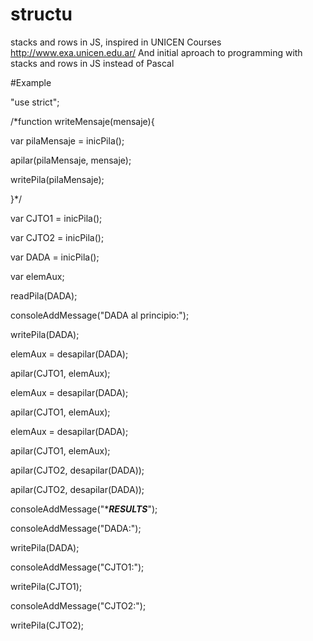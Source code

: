 # structu
stacks and rows in JS, inspired in UNICEN Courses http://www.exa.unicen.edu.ar/
And initial aproach to programming with stacks and rows in JS instead of Pascal

#Example 

"use strict";

/*function writeMensaje(mensaje){

  var pilaMensaje = inicPila();
	
  apilar(pilaMensaje, mensaje);
	
  writePila(pilaMensaje);
	
}*/

var CJTO1 = inicPila();

var CJTO2 = inicPila();

var DADA = inicPila();

var elemAux;

readPila(DADA);

consoleAddMessage("DADA al principio:");

writePila(DADA);

elemAux = desapilar(DADA);

apilar(CJTO1, elemAux);

elemAux = desapilar(DADA);

apilar(CJTO1, elemAux);

elemAux = desapilar(DADA);

apilar(CJTO1, elemAux);



apilar(CJTO2, desapilar(DADA));

apilar(CJTO2, desapilar(DADA));

consoleAddMessage("********RESULTS*******");

consoleAddMessage("DADA:");

writePila(DADA);

consoleAddMessage("CJTO1:");

writePila(CJTO1);


consoleAddMessage("CJTO2:");

writePila(CJTO2);




